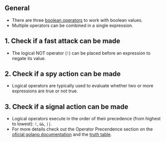 ## General

- There are three [boolean operators][logical operators] to work with boolean values.
- Multiple operators can be combined in a single expression.

## 1. Check if a fast attack can be made

- The logical NOT operator (`!`) can be placed before an expression to negate its value.

## 2. Check if a spy action can be made

- Logical operators are typically used to evaluate whether two or more expressions are true or not true.

## 3. Check if a signal action can be made

- Logical operators execute in the order of their precedence (from highest to lowest): `!`, `&&`, `||`.
- For more details check out the Operator Precendence section on the [oficial golang documentation][operators] and the [truth table][truth table].

[logical operators]: https://golang.org/ref/spec#Logical_operators
[operators]: https://golang.org/ref/spec#Operators
[truth table]: https://www.digitalocean.com/community/tutorials/understanding-boolean-logic-in-go
